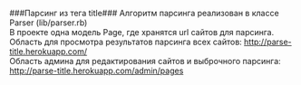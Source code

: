 ###Парсинг из тега title###
Алгоритм парсинга реализован в классе Parser (lib/parser.rb)
<br />
В проекте одна модель Page, где хранятся url сайтов для парсинга.
<br />
Область для просмотра результатов парсинга всех сайтов: http://parse-title.herokuapp.com/
<br />
Область админа для редактирования сайтов и выброчного парсинга: http://parse-title.herokuapp.com/admin/pages
<br />
